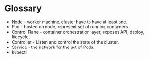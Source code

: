 # Glossary

* Node - worker machine, cluster have to have at least one.
* Pod - hosted on node, represent set of running containers.
* Control Plane - container orchestration layer, exposes API, deploy, lifecycle.
* Controller - Listen and control the state of the cluster.&#x20;
* Service - the network for the set of Pods.
* kubectl
